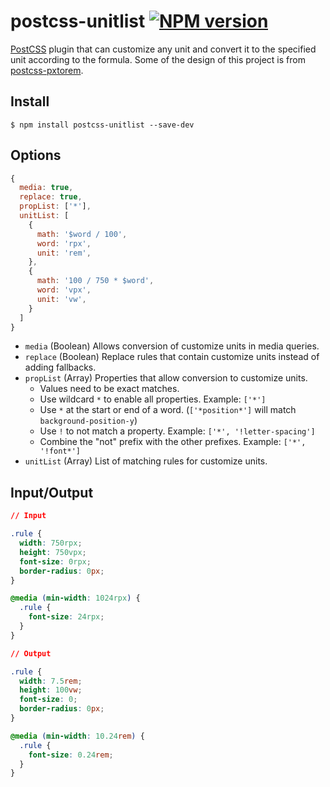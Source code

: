 # postcss-unitlist [![NPM version](https://badge.fury.io/js/postcss-unitlist.svg)](http://badge.fury.io/js/postcss-unitlist)

[PostCSS] plugin that can customize any unit and convert it to the specified unit according to the formula. Some of the design of this project is from [postcss-pxtorem].

[PostCSS]: https://github.com/postcss/postcss

[postcss-pxtorem]: https://github.com/cuth/postcss-pxtorem

## Install

```shell
$ npm install postcss-unitlist --save-dev
```

## Options

```js
{
  media: true,
  replace: true,
  propList: ['*'],
  unitList: [
    {
      math: '$word / 100',
      word: 'rpx',
      unit: 'rem',
    },
    {
      math: '100 / 750 * $word',
      word: 'vpx',
      unit: 'vw',
    }
  ]
}
```

- `media` (Boolean) Allows conversion of customize units in media queries.
- `replace` (Boolean) Replace rules that contain customize units instead of adding fallbacks.
- `propList` (Array) Properties that allow conversion to customize units.
  - Values need to be exact matches.
  - Use wildcard `*` to enable all properties. Example: `['*']`
  - Use `*` at the start or end of a word. (`['*position*']` will match `background-position-y`)
  - Use `!` to not match a property. Example: `['*', '!letter-spacing']`
  - Combine the "not" prefix with the other prefixes. Example: `['*', '!font*']`
- `unitList` (Array) List of matching rules for customize units.

## Input/Output

```css
// Input

.rule {
  width: 750rpx;
  height: 750vpx;
  font-size: 0rpx;
  border-radius: 0px;
}

@media (min-width: 1024rpx) { 
  .rule {
    font-size: 24rpx;
  } 
}

// Output

.rule {
  width: 7.5rem;
  height: 100vw;
  font-size: 0;
  border-radius: 0px;
}

@media (min-width: 10.24rem) { 
  .rule {
    font-size: 0.24rem;
  } 
}
```
